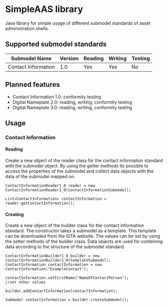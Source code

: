 # SimpleAAS library
Java library for simple usage of different submodel standards of asset administration shells.

## Supported submodel standards
| Submodel Name | Version | Reading | Writing | Testing |
|----|----|----|---------|----|
| Contact Information | 1.0 | Yes | Yes | No |

## Planned features
- Contact Information 1.0: conformity testing
- Digital Nameplate 2.0: reading, writing, conformity testing
- Digital Nameplate 3.0: reading, writing, conformity testing

## Usage
### Contact Information
#### Reading
Create a new object of the reader class for the contact information standard with the submodel object.
By using the getter methods its possible to access the properties of the submodel and collect data objects with the data
of the submodel mapped on.
```
ContactInformationReader1_0 reader = new ContactInformationReader1_0(contactInformationSubmodel);

List<ContactInformation> contactInformation = reader.getContactInformation();
```
#### Creating
Create a new object of the builder class for the contact information standard.
The constructor takes a submodel as a template.
This template can be downloaded from the IDTA website.
The values can be set by using the setter methods of the builder class.
Data objects are used for combining data according to the structure of the submodel standard.
```
ContactInformationBuilder1_0 builder = new ContactInformationBuilder1_0(templateSubmodel);
ContactInformation contactInformation = new ContactInformation("ExampleContact");

contactInformation.setFirstName("NameOfContactPerson");
//set other values

builder.addContactInformation(contactInformation);

Submodel contactInformation = builder.createSubmodel();
```